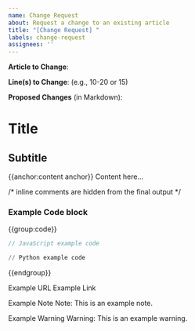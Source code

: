 ```yaml
---
name: Change Request
about: Request a change to an existing article
title: "[Change Request] "
labels: change-request
assignees: ''
---
```


**Article to Change**: 

**Line(s) to Change**: (e.g., 10-20 or 15)

**Proposed Changes** (in Markdown):

# Title

## Subtitle

{{anchor:content anchor}}
Content here...

/* 
inline comments are hidden from the final output 
*/

### Example Code block

{{group:code}}
```js
// JavaScript example code
```
```py
// Python example code
```
{{endgroup}}

Example URL
Example Link

Example Note
Note: This is an example note.

Example Warning
Warning: This is an example warning.
